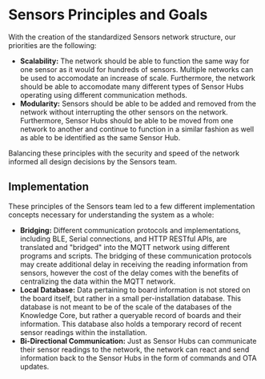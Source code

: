 # Sensors Principles and Goals

With the creation of the standardized Sensors network structure, our priorities are the following:

* **Scalability:** The network should be able to function the same way for one sensor as it would for hundreds of sensors. Multiple networks can be used to accomodate an increase of scale. Furthermore, the network should be able to accomodate many different types of Sensor Hubs operating using different communication methods.
* **Modularity:** Sensors should be able to be added and removed from the network without interrupting the other sensors on the network. Furthermore, Sensor Hubs should be able to be moved from one network to another and continue to function in a similar fashion as well as able to be identified as the same Sensor Hub.

Balancing these principles with the security and speed of the network informed all design decisions by the Sensors team.

## Implementation

These principles of the Sensors team led to a few different implementation concepts necessary for understanding the system as a whole:

* **Bridging:** Different communication protocols and implementations, including BLE, Serial connections, and HTTP RESTful APIs, are translated and "bridged" into the MQTT network using different programs and scripts. The bridging of these communication protocols may create additional delay in receiving the reading information from sensors, however the cost of the delay comes with the benefits of centralizing the data within the MQTT network.
* **Local Database:** Data pertaining to board information is not stored on the board itself, but rather in a small per-installation database. This database is not meant to be of the scale of the databases of the Knowledge Core, but rather a queryable record of boards and their information. This database also holds a temporary record of recent sensor readings within the installation.
* **Bi-Directional Communication:** Just as Sensor Hubs can communicate their sensor readings to the network, the network can react and send information back to the Sensor Hubs in the form of commands and OTA updates.
